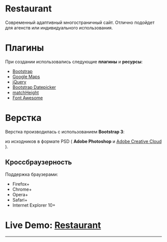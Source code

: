 # Restaurant

Современный адаптивный многостраничный сайт. Отлично подойдет для агенств или индивидуального использования.

# Плагины

При создании использовались следующие **плагины** и **ресурсы**:

* [Bootstrap][1]
* [Google Maps][2]
* [jQuery][3]
* [Bootstrap Datepicker][4]
* [matchHeight][5]
* [Font Awesome][6]

# Верстка

Верстка производилась с использованием **Bootstrap 3**:

из исходников в формате PSD ( **Adobe Photoshop** и [Adobe Creative Cloud][9] ).

## Кроссбраузерность

Поддержка браузерами:

* Firefox+
* Chrome+
* Opera+
* Safari+
* Internet Explorer 10+

# Live Demo: [Restaurant][10]

***
[1]: http://getbootstrap.com "Bootstrap"
[2]: https://developers.google.com/maps/documentation/javascript/ "Google Maps"
[3]: https://jquery.com "jQuery"
[4]: https://bootstrap-datepicker.readthedocs.io/en/latest/ "Bootstrap Datepicker"
[5]: http://brm.io/jquery-match-height/ "matchHeight"
[6]: http://fontawesome.io/ "Font Awesome"
[9]: https://assets.adobe.com/ "Adobe Creative Cloud"
[10]: https://gearmobile.github.io/restaurant/ "Restaurant"
